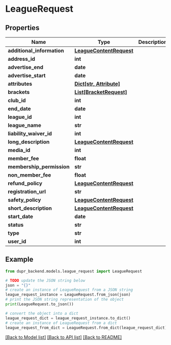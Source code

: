 # LeagueRequest


## Properties

Name | Type | Description | Notes
------------ | ------------- | ------------- | -------------
**additional_information** | [**LeagueContentRequest**](LeagueContentRequest.md) |  | [optional] 
**address_id** | **int** |  | 
**advertise_end** | **date** |  | [optional] 
**advertise_start** | **date** |  | [optional] 
**attributes** | [**Dict[str, Attribute]**](Attribute.md) |  | [optional] 
**brackets** | [**List[BracketRequest]**](BracketRequest.md) |  | [optional] 
**club_id** | **int** |  | 
**end_date** | **date** |  | 
**league_id** | **int** |  | [optional] 
**league_name** | **str** |  | 
**liability_waiver_id** | **int** |  | [optional] 
**long_description** | [**LeagueContentRequest**](LeagueContentRequest.md) |  | [optional] 
**media_id** | **int** |  | 
**member_fee** | **float** |  | [optional] 
**membership_permission** | **str** |  | [optional] 
**non_member_fee** | **float** |  | 
**refund_policy** | [**LeagueContentRequest**](LeagueContentRequest.md) |  | [optional] 
**registration_url** | **str** |  | 
**safety_policy** | [**LeagueContentRequest**](LeagueContentRequest.md) |  | [optional] 
**short_description** | [**LeagueContentRequest**](LeagueContentRequest.md) |  | [optional] 
**start_date** | **date** |  | 
**status** | **str** |  | [optional] 
**type** | **str** |  | [optional] 
**user_id** | **int** |  | 

## Example

```python
from dupr_backend.models.league_request import LeagueRequest

# TODO update the JSON string below
json = "{}"
# create an instance of LeagueRequest from a JSON string
league_request_instance = LeagueRequest.from_json(json)
# print the JSON string representation of the object
print(LeagueRequest.to_json())

# convert the object into a dict
league_request_dict = league_request_instance.to_dict()
# create an instance of LeagueRequest from a dict
league_request_from_dict = LeagueRequest.from_dict(league_request_dict)
```
[[Back to Model list]](../README.md#documentation-for-models) [[Back to API list]](../README.md#documentation-for-api-endpoints) [[Back to README]](../README.md)


